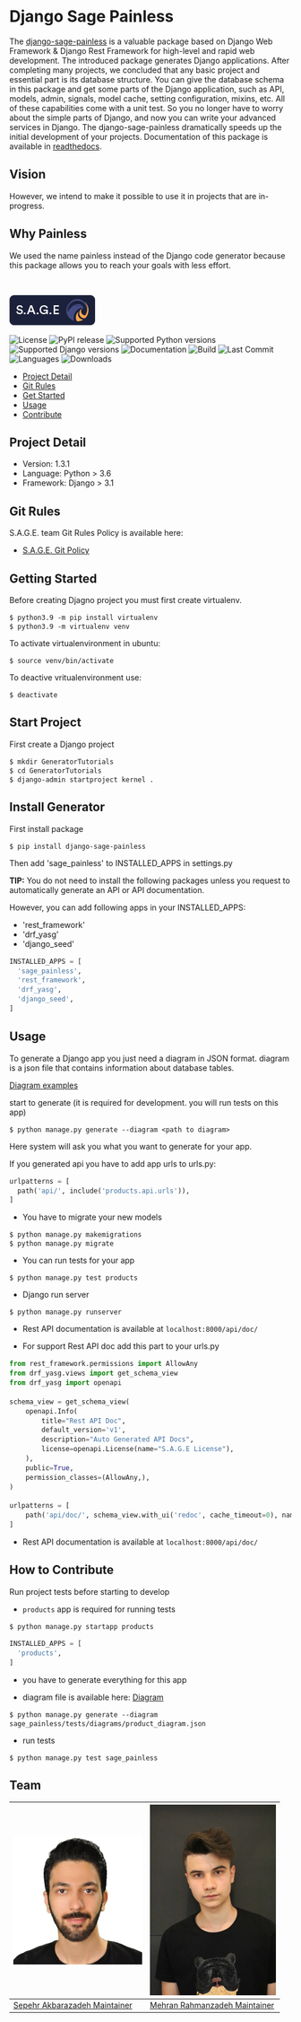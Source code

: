 # Django Sage Painless

The [django-sage-painless](https://github.com/sageteam-org/django-sage-painless) is a valuable package based on Django Web Framework & Django Rest Framework for high-level and rapid web development. The introduced package generates Django applications. After completing many projects, we concluded that any basic project and essential part is its database structure. You can give the database schema in this package and get some parts of the Django application, such as API, models, admin, signals, model cache, setting configuration, mixins, etc. All of these capabilities come with a unit test. So you no longer have to worry about the simple parts of Django, and now you can write your advanced services in Django. The django-sage-painless dramatically speeds up the initial development of your projects. Documentation of this package is available in [readthedocs](https://django-sage-painless.readthedocs.io/).

## Vision

However, we intend to make it possible to use it in projects that are in-progress.

## Why Painless

We used the name painless instead of the Django code generator because this package allows you to reach your goals with less effort.

&nbsp;

![SageTeam](https://github.com/sageteam-org/django-sage-painless/blob/develop/docs/images/tag_sage.png?raw=true "SageTeam")

![License](https://img.shields.io/github/license/sageteam-org/django-sage-painless "django-sage-painless")
![PyPI release](https://img.shields.io/pypi/v/django-sage-painless "django-sage-painless")
![Supported Python versions](https://img.shields.io/pypi/pyversions/django-sage-painless "django-sage-painless")
![Supported Django versions](https://img.shields.io/pypi/djversions/django-sage-painless "django-sage-painless")
![Documentation](https://img.shields.io/readthedocs/django-sage-painless "django-sage-painless")
![Build](https://img.shields.io/appveyor/build/mrhnz/django-sage-painless "django-sage-painless")
![Last Commit](https://img.shields.io/github/last-commit/sageteam-org/django-sage-painless/develop "django-sage-painless")
![Languages](https://img.shields.io/github/languages/top/sageteam-org/django-sage-painless "django-sage-painless")
![Downloads](https://static.pepy.tech/badge/django-sage-painless "django-sage-painless")

- [Project Detail](#project-detail)
- [Git Rules](#git-rules)
- [Get Started](#getting-started)
- [Usage](#usage)
- [Contribute](#contribute)

## Project Detail

- Version: 1.3.1
- Language: Python > 3.6
- Framework: Django > 3.1

## Git Rules

S.A.G.E. team Git Rules Policy is available here:

- [S.A.G.E. Git Policy](https://www.atlassian.com/git/tutorials/comparing-workflows/gitflow-workflow)

## Getting Started

Before creating Djagno project you must first create virtualenv.

``` shell
$ python3.9 -m pip install virtualenv
$ python3.9 -m virtualenv venv
```

To activate virtualenvironment in ubuntu:

```shell
$ source venv/bin/activate
```

To deactive vritualenvironment use:

``` shell
$ deactivate
```

## Start Project

First create a Django project

```shell
$ mkdir GeneratorTutorials
$ cd GeneratorTutorials
$ django-admin startproject kernel .
```

## Install Generator

First install package

```shell
$ pip install django-sage-painless
```

Then add 'sage_painless' to INSTALLED_APPS in settings.py

**TIP:** You do not need to install the following packages unless you request to automatically generate an API or API documentation.

However, you can add following apps in your INSTALLED_APPS:

- 'rest_framework'
- 'drf_yasg'
- 'django_seed'

```python
INSTALLED_APPS = [
  'sage_painless',
  'rest_framework',
  'drf_yasg',
  'django_seed',
]
```

## Usage

To generate a Django app you just need a diagram in JSON format. diagram is a json file that contains information about database tables.

[Diagram examples](sage_painless/docs/diagrams)

start to generate
(it is required for development. you will run tests on this app)

```shell
$ python manage.py generate --diagram <path to diagram>
```

Here system will ask you what you want to generate for your app.

If you generated api you have to add app urls to urls.py:

```python
urlpatterns = [
  path('api/', include('products.api.urls')),
]
```

- You have to migrate your new models

```shell
$ python manage.py makemigrations
$ python manage.py migrate
```

- You can run tests for your app

```shell
$ python manage.py test products
```

- Django run server

```shell
$ python manage.py runserver
```

- Rest API documentation is available at `localhost:8000/api/doc/`
  
- For support Rest API doc add this part to your urls.py

```python
from rest_framework.permissions import AllowAny
from drf_yasg.views import get_schema_view
from drf_yasg import openapi

schema_view = get_schema_view(
    openapi.Info(
        title="Rest API Doc",
        default_version='v1',
        description="Auto Generated API Docs",
        license=openapi.License(name="S.A.G.E License"),
    ),
    public=True,
    permission_classes=(AllowAny,),
)

urlpatterns = [
    path('api/doc/', schema_view.with_ui('redoc', cache_timeout=0), name='schema-swagger-ui'),
]
```

- Rest API documentation is available at `localhost:8000/api/doc/`

## How to Contribute

Run project tests before starting to develop

- `products` app is required for running tests

```shell
$ python manage.py startapp products
```

```python
INSTALLED_APPS = [
  'products',
]
```

- you have to generate everything for this app
  
- diagram file is available here: [Diagram](sage_painless/tests/diagrams/product_diagram.json)

```shell
$ python manage.py generate --diagram sage_painless/tests/diagrams/product_diagram.json
```

- run tests

```shell
$ python manage.py test sage_painless
```

## Team
| [<img src="https://github.com/sageteam-org/django-sage-painless/blob/develop/docs/images/sepehr.jpeg?raw=true" width="230px" height="230px" alt="Sepehr Akbarzadeh">](https://github.com/sepehr-akbarzadeh) | [<img src="https://github.com/sageteam-org/django-sage-painless/blob/develop/docs/images/mehran.png?raw=true" width="225px" height="340px" alt="Mehran Rahmanzadeh">](https://github.com/mrhnz) |
| ---------------------------------------------------------------------------------------------------------------------------------------------------------------------- | ---------------------------------------------------------------------------------------------------------------------------------------------------- |
| [Sepehr Akbarazadeh Maintainer](https://github.com/sepehr-akbarzadeh)                                                                                                             | [Mehran Rahmanzadeh Maintainer](https://github.com/mrhnz)                                                                                                       |